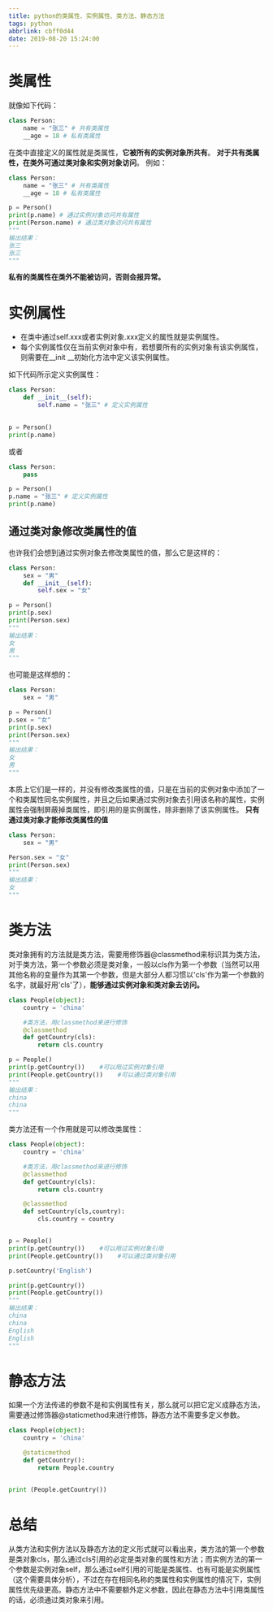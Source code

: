 ```yaml
---
title: python的类属性、实例属性、类方法、静态方法
tags: python
abbrlink: cbff0d44
date: 2019-08-20 15:24:00
---
```




# 类属性

就像如下代码：
```python
class Person:
	name = "张三" # 共有类属性
	__age = 18 # 私有类属性
```
在类中直接定义的属性就是类属性，**它被所有的实例对象所共有**。
**对于共有类属性，在类外可通过类对象和实例对象访问**。
例如：
```python
class Person:
	name = "张三" # 共有类属性
	__age = 18 # 私有类属性

p = Person()
print(p.name) # 通过实例对象访问共有属性
print(Person.name) # 通过类对象访问共有属性
"""
输出结果：
张三
张三
"""
```
**私有的类属性在类外不能被访问，否则会报异常。**

# 实例属性
- 在类中通过self.xxx或者实例对象.xxx定义的属性就是实例属性。
- 每个实例属性仅在当前实例对象中有，若想要所有的实例对象有该实例属性，则需要在__init __初始化方法中定义该实例属性。

如下代码所示定义实例属性：
```python
class Person:
	def __init__(self):
		self.name = "张三" # 定义实例属性
	

p = Person()
print(p.name)
```
或者
```python
class Person:
	pass

p = Person()
p.name = "张三" # 定义实例属性
print(p.name)
```

## 通过类对象修改类属性的值
也许我们会想到通过实例对象去修改类属性的值，那么它是这样的：
```python
class Person:
	sex = "男"
	def __init__(self):
		self.sex = "女"

p = Person()
print(p.sex)
print(Person.sex)
"""
输出结果：
女
男
"""
```
也可能是这样想的：
```python
class Person:
	sex = "男"

p = Person()
p.sex = "女"
print(p.sex)
print(Person.sex)
"""
输出结果：
女
男
"""
```
本质上它们是一样的，并没有修改类属性的值，只是在当前的实例对象中添加了一个和类属性同名实例属性，并且之后如果通过实例对象去引用该名称的属性，实例属性会强制屏蔽掉类属性，即引用的是实例属性，除非删除了该实例属性。
**只有通过类对象才能修改类属性的值**
```python
class Person:
	sex = "男"

Person.sex = "女"
print(Person.sex)
"""
输出结果：
女
"""
```

# 类方法
类对象拥有的方法就是类方法，需要用修饰器@classmethod来标识其为类方法，对于类方法，第一个参数必须是类对象，一般以cls作为第一个参数（当然可以用其他名称的变量作为其第一个参数，但是大部分人都习惯以'cls'作为第一个参数的名字，就最好用'cls'了），**能够通过实例对象和类对象去访问。**
```python
class People(object):
    country = 'china'

    #类方法，用classmethod来进行修饰
    @classmethod
    def getCountry(cls):
        return cls.country

p = People()
print(p.getCountry())    #可以用过实例对象引用
print(People.getCountry())    #可以通过类对象引用
"""
输出结果：
china
china
"""
```
类方法还有一个作用就是可以修改类属性：
```python
class People(object):
    country = 'china'

    #类方法，用classmethod来进行修饰
    @classmethod
    def getCountry(cls):
        return cls.country

    @classmethod
    def setCountry(cls,country):
        cls.country = country


p = People()
print(p.getCountry())    #可以用过实例对象引用
print(People.getCountry())    #可以通过类对象引用

p.setCountry('English')   

print(p.getCountry())    
print(People.getCountry())
"""
输出结果：
china
china
English
English
"""
```
# 静态方法
如果一个方法传递的参数不是和实例属性有关，那么就可以把它定义成静态方法，需要通过修饰器@staticmethod来进行修饰，静态方法不需要多定义参数。
```python
class People(object):
    country = 'china'

    @staticmethod
    def getCountry():
        return People.country


print (People.getCountry())
```
# 总结
从类方法和实例方法以及静态方法的定义形式就可以看出来，类方法的第一个参数是类对象cls，那么通过cls引用的必定是类对象的属性和方法；而实例方法的第一个参数是实例对象self，那么通过self引用的可能是类属性、也有可能是实例属性（这个需要具体分析），不过在存在相同名称的类属性和实例属性的情况下，实例属性优先级更高。静态方法中不需要额外定义参数，因此在静态方法中引用类属性的话，必须通过类对象来引用。
